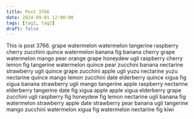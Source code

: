 ```yaml
---
title: Post 3766
date: 2024-09-01 12:00:00
tags: [tag1, tag2]
draft: false
---
```

This is post 3766.
grape
watermelon
watermelon
tangerine
raspberry
cherry
zucchini
quince
watermelon
banana
fig
banana
cherry
grape
watermelon
mango
pear
orange
grape
honeydew
ugli
raspberry
cherry
lemon
fig
tangerine
watermelon
quince
pear
zucchini
banana
nectarine
strawberry
ugli
quince
grape
zucchini
apple
ugli
yuzu
nectarine
yuzu
nectarine
quince
mango
lemon
zucchini
date
elderberry
quince
xigua
fig
xigua
banana
strawberry
ugli
mango
tangerine
apple
raspberry
nectarine
elderberry
tangerine
date
fig
xigua
apple
apple
xigua
elderberry
grape
zucchini
ugli
raspberry
fig
honeydew
fig
lemon
nectarine
ugli
banana
fig
watermelon
strawberry
apple
date
strawberry
pear
banana
ugli
tangerine
mango
zucchini
watermelon
xigua
fig
watermelon
nectarine
fig
kiwi
